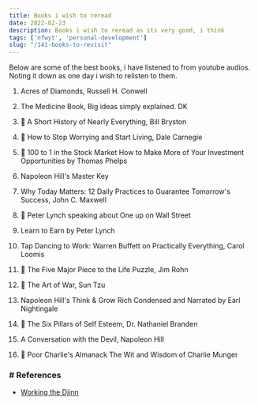 ```yaml
---
title: Books i wish to reread
date: 2022-02-23
description: Books i wish to reread as its very good, i think
tags: ['nfwyt', 'personal-development']
slug: "/141-books-to-revisit"
---
```


Below are some of the best books, i have listened to from youtube audios. Noting it down as one day i wish to relisten to them. 

1. Acres of Diamonds, Russell H. Conwell

1. The Medicine Book, Big ideas simply explained. DK

1. 🌟 A Short History of Nearly Everything, Bill Bryston 

1. 🌟 How to Stop Worrying and Start Living, Dale Carnegie

1. 🌟 100 to 1 in the Stock Market How to Make More of Your Investment Opportunities by Thomas Phelps

1. Napoleon Hill's Master Key

1. Why Today Matters: 12 Daily Practices to Guarantee Tomorrow's Success, John C. Maxwell

1. 🌟 Peter Lynch speaking about One up on Wall Street

1. Learn to Earn by Peter Lynch

1. Tap Dancing to Work: Warren Buffett on Practically Everything, Carol Loomis

1. 🌟 The Five Major Piece to the Life Puzzle, Jim Rohn

1. 🌟 The Art of War, Sun Tzu

1. Napoleon Hill's Think & Grow Rich Condensed and Narrated by Earl Nightingale

1. 🌟 The Six Pillars of Self Esteem, Dr. Nathaniel Branden

1. A Conversation with the Devil, Napoleon Hill

1. 🌟 Poor Charlie's Almanack The Wit and Wisdom of Charlie Munger


### # References
* [Working the Djinn](42-working-the-djinn)